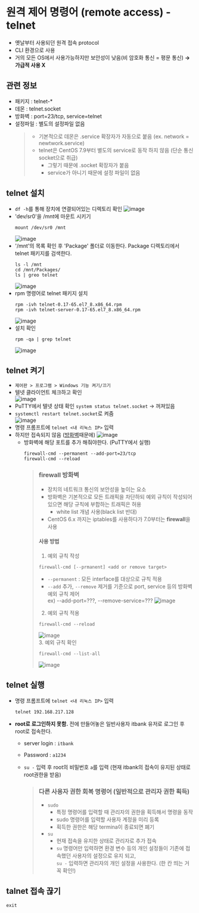 # 원격 제어 명령어 (remote access) - telnet
* 옛날부터 사용되던 원격 접속 protocol
* CLI 환경으로 사용
* 거의 모든 OS에서 사용가능하지만 보안성이 낮음(비 암호화 통신 = 평문 통신) **→ 가급적 사용 X**
## 관련 정보
- 패키지 : telnet-*
- 데몬 : telnet.socket
- 방화벽 : port=23/tcp, service=telnet
- 설정파일 : 별도의 설정파일 없음
  > * 기본적으로 데몬은 .service 확장자가 자동으로 붙음 (ex. network = newtwork.service)
  > * telnet은 CentOS 7.9부터 별도의 service로 동작 하지 않음 (단순 통신 socket으로 취급)
  >   * 그렇기 때문에 .socket 확장자가 붙음
  >   * service가 아니기 때문에 설정 파일이 없음

## telnet 설치
* `df -h`를 통해 장치에 연결되어있는 디렉토리 확인
  ![image](https://user-images.githubusercontent.com/79209568/117628433-1c2ef080-b1b4-11eb-9483-a7c9ef52ea45.png)
* 'dev/sr0'을 /mnt에 마운트 시키기
  ```
  mount /dev/sr0 /mnt
  ```
  ![image](https://user-images.githubusercontent.com/79209568/117628657-5d270500-b1b4-11eb-8105-98920e619ddd.png)
* '/mnt'의 목록 확인 후 'Package' 폴더로 이동한다. Package 디렉토리에서 telnet 패키지를 검색한다.
  ```
  ls -l /mnt
  cd /mnt/Packages/
  ls | greo telnet
  ```
  ![image](https://user-images.githubusercontent.com/79209568/117629174-d9b9e380-b1b4-11eb-8ddf-9e412d994318.png)
* rpm 명령어로 telnet 패키지 설치
  ```
  rpm -ivh telnet-0.17-65.el7_8.x86_64.rpm
  rpm -ivh telnet-server-0.17-65.el7_8.x86_64.rpm
  ```
  ![image](https://user-images.githubusercontent.com/79209568/117629361-0d950900-b1b5-11eb-9a53-ca4d2ac20436.png)
* 설치 확인
  ```
  rpm -qa | grep telnet
  ```
  ![image](https://user-images.githubusercontent.com/79209568/117629606-4c2ac380-b1b5-11eb-9286-68534bac6e96.png)

## telnet 켜기
* `제어판 > 프로그램 > Windows 기능 켜기/끄기`
* 텔넷 클라이언트 체크하고 확인  
  ![image](https://user-images.githubusercontent.com/79209568/117632025-ceb48280-b1b7-11eb-81f2-f177d8d946f1.png)
* PuTTY에서 텔넷 상태 확인 `system status telnet.socket` → 꺼져있음
* `systemctl restart telnet.socket`로 켜줌  
  ![image](https://user-images.githubusercontent.com/79209568/117632892-78940f00-b1b8-11eb-8249-e94a92efa6bf.png)
* 명령 프롬프트에 `telnet <내 리눅스 IP>` 입력
* 하지만 접속되지 않음 ([방화벽](#firewall-방화벽)때문에)
  ![image](https://user-images.githubusercontent.com/79209568/117635285-a417f900-b1ba-11eb-921b-79a99e4afcce.png)
  * 방화벽에 해당 포트를 추가 해줘야한다. (PuTTY에서 실행)
    ```
    firewall-cmd --permanent --add-port=23/tcp
    firewall-cmd --reload
    ```
    > ### firewall 방화벽
    > * 장치의 네트워크 통신의 보안성을 높이는 요소
    > * 방화벽은 기본적으로 모든 트래픽을 차단하되 예외 규칙이 작성되어 있으면 해당 규칙에 부합하는 트래픽은 허용
    >   * white list 개념 사용(black list 반대)
    > * CentOS 6.x 까지는 iptables를 사용하다가 7.0부터는 **firewall**을 사용
    > #### 사용 방법
    > 1. 예외 규칙 작성
    >   ```
    >   firewall-cmd [--prmanent] <add or remove target>
    >   ```
    >   * `--permanent` : 모든 interface를 대상으로 규칙 적용
    >   * `--add` 추가, `--remove` 제거를 기준으로 port, service 등의 방화벽 예외 규칙 제어  
    ex) --add-port=???, --remove-service=??? 
    >   ![image](https://user-images.githubusercontent.com/79209568/117634958-631fe480-b1ba-11eb-9670-cad90dc93a5d.png)  
    >  
    > 2. 예외 규칙 적용
    >   ```
    >   firewall-cmd --reload
    >   ```
    >   ![image](https://user-images.githubusercontent.com/79209568/117635150-834fa380-b1ba-11eb-99aa-7404dacbf1d0.png)  
    > 3. 예외 규칙 확인
    >   ```
    >   firewall-cmd --list-all
    >   ```
    >   ![image](https://user-images.githubusercontent.com/79209568/117634105-97df6c00-b1b9-11eb-96bc-1bb4d555862f.png)  

## telnet 실행
* 명령 프롬프트에 `telnet <내 리눅스 IP>` 입력
  ```
  telnet 192.168.217.128
  ```
* **root로 로그인하지 못함.** 전에 만들어놓은 일반사용자 itbank 유저로 로그인 후 root로 접속한다.
  * server login : `itbank`
  * Password : `a1234`
  * `su -` 입력 후 root의 비밀번호 `a`를 입력 (현재 itbank의 접속이 유지된 상태로 root권한을 받음)  
  
    > ### 다른 사용자 권한 회복 명령어 (일반적으로 관리자 권한 획득)
    > * `sudo`
    >   * 특정 명령어를 입력할 때 관리자의 권한을 획득해서 명령을 동작
    >   * sudo 명령어를 입력할 사용자 계정을 미리 등록
    >   * 획득한 권한은 해당 termina이 종료되면 폐기
    > * `su`
    >   * 현재 접속을 유지한 상태로 관리자로 추가 접속
    >   * `su` 명령어만 입력하면 환경 변수 등의 개인 설정들이 기존에 접속했던 사용자의 설정으로 유지 되고,  
    > `su -` 입력하면 관리자의 개인 설정을 사용한다. (한 칸 띄는 거 꼭 확인!)

## talnet 접속 끊기
```
exit
```
